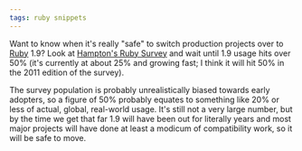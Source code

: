 ```yaml
---
tags: ruby snippets
---
```


Want to know when it's really "safe" to switch production projects over to [Ruby](/wiki/Ruby) 1.9? Look at [Hampton's Ruby Survey](http://survey.hamptoncatlin.com/survey/stats) and wait until 1.9 usage hits over 50% (it's currently at about 25% and growing fast; I think it will hit 50% in the 2011 edition of the survey).

The survey population is probably unrealistically biased towards early adopters, so a figure of 50% probably equates to something like 20% or less of actual, global, real-world usage. It's still not a very large number, but by the time we get that far 1.9 will have been out for literally years and most major projects will have done at least a modicum of compatibility work, so it will be safe to move.
